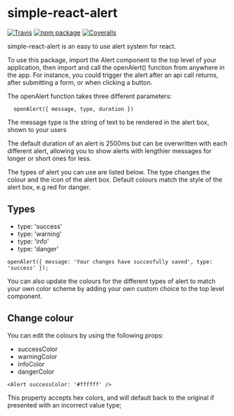 # simple-react-alert

[![Travis][build-badge]][build]
[![npm package][npm-badge]][npm]
[![Coveralls][coveralls-badge]][coveralls]

simple-react-alert is an easy to use alert system for react.

To use this package, import the Alert component to the top level of your application, then import and call the openAlert() function from anywhere in the app. For instance, you could trigger the alert after an api call returns, after submitting a form, or when clicking a button.

The openAlert function takes three different parameters:

````
  openAlert({ message, type, duration })
````

The message type is the string of text to be rendered in the alert box, shown to your users

The default duration of an alert is 2500ms but can be overwritten with each different alert, allowing you to show alerts with lengthier messages for longer or short ones for less.

The types of alert you can use are listed below. The type changes the colour and the icon of the alert box. Default colours match the style of the alert box, e.g red for danger.

## Types

- type: 'success'
- type: 'warning'
- type: 'info'
- type: 'danger'

````
openAlert({ message: 'Your changes have succesfully saved', type: 'success' });
````

You can also update the colours for the different types of alert to match your own color scheme by adding your own custom choice to the top level <Alert /> component.

## Change colour

 You can edit the colours by using the following props:

 - successColor
 - warningColor
 - infoColor
 - dangerColor

````
<Alert successColor: '#ffffff' />
````

 This property accepts hex colors, and will default back to the original if presented with an incorrect value type;

[build-badge]: https://img.shields.io/travis/user/repo/master.png?style=flat-square
[build]: https://travis-ci.org/user/repo

[npm-badge]: https://img.shields.io/npm/v/npm-package.png?style=flat-square
[npm]: https://www.npmjs.org/package/npm-package

[coveralls-badge]: https://img.shields.io/coveralls/user/repo/master.png?style=flat-square
[coveralls]: https://coveralls.io/github/user/repo
